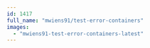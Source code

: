 ```yaml
---
id: 1417
full_name: "mwiens91/test-error-containers"
images: 
  - "mwiens91-test-error-containers-latest"
---
```

